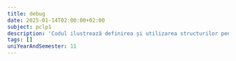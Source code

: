 ```yaml
---
title: debug
date: 2025-01-14T02:00:00+02:00
subject: pclp1
description: 'Codul ilustrează definirea și utilizarea structurilor pentru gestionarea datelor jucătorilor, un meniu interactiv, și funcții de bază pentru introducerea, listarea și căutarea informațiilor într-un tablou de structuri.'
tags: []
uniYearAndSemester: 11
---
```


